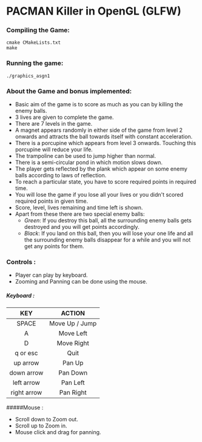 PACMAN Killer in OpenGL (GLFW)
=================

### Compiling the Game:

```
cmake CMakeLists.txt
make
```

### Running the game:

```
./graphics_asgn1
```

### About the Game and bonus implemented:

* Basic aim of the game is to score as much as you can by killing the enemy balls.
* 3 lives are given to complete the game.
* There are 7 levels in the game.
* A magnet appears randomly in either side of the game from level 2 onwards and attracts the ball towards itself with constant acceleration.
* There is a porcupine which appears from level 3 onwards. Touching this porcupine will reduce your life.
* The trampoline can be used to jump higher than normal.
* There is a semi-circular pond in which motion slows down.
* The player gets reflected by the plank which appear on some enemy balls according to laws of reflection.
* To reach a particular state, you have to score required points in required time.
* You will lose the game if you lose all your lives or you didn't scored required points in given time.
* Score, level, lives remaining and time left is shown.
* Apart from these there are two special enemy balls:
  * *Green*: If you destroy this ball, all the surrounding enemy balls gets destroyed and you will get points accordingly.
  * *Black*: If you land on this ball, then you will lose your one life and all the surrounding enemy balls disappear for a while and you will not get any points for them.

### Controls :
* Player can play by keyboard.
* Zooming and Panning can be done using the mouse.

##### Keyboard :

|     KEY     |     ACTION     |
| :---------: | :------------: |
|    SPACE    | Move Up / Jump |
|      A      |   Move Left    |
|      D      |   Move Right   |
|  q or esc   |      Quit      |
|  up arrow   |     Pan Up     |
| down arrow  |    Pan Down    |
| left arrow  |    Pan Left    |
| right arrow |   Pan Right    |


#####Mouse :
* Scroll down to Zoom out.
* Scroll up to Zoom in.
* Mouse click and drag for panning.
